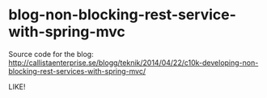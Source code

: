 blog-non-blocking-rest-service-with-spring-mvc
==============================================

Source code for the blog: http://callistaenterprise.se/blogg/teknik/2014/04/22/c10k-developing-non-blocking-rest-services-with-spring-mvc/


LIKE!

